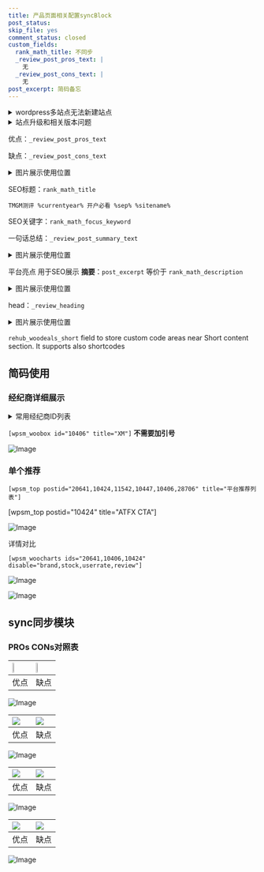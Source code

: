 ```yaml
---
title: 产品页面相关配置syncBlock
post_status: 
skip_file: yes
comment_status: closed
custom_fields:
  rank_math_title: 不同步
  _review_post_pros_text: |
    无
  _review_post_cons_text: |
    无
post_excerpt: 简码备忘
---
```

<details><summary>wordpress多站点无法新建站点</summary>

<li>和报错需要清理cookies一样的原因</li>
<li>wp-config.php里面<code>define( 'SUBDOMAIN_INSTALL', false );//子域名安装</code></li>
<li>新建子站点是用<code>define( 'SUBDOMAIN_INSTALL', true);//子域名安装</code> 完成以后，改成<code>false</code></li>
</details>

<details><summary>站点升级和相关版本问题</summary>

<p>wordpress：5.9.9
woocommerce：7.5.1
出现问题的地方：主题选项里面>><strong>Product layout >>compact style</strong></p>
<p>如何出现没有用过的字段 导致无法保存。先导出配置 然后进行修改，后面再次恢复即可。</p>
<p>出现部分字段无法显示时，需要返回默认布局后，对产品进行保存就好了。</p>
<p></p>
</details>

优点：`_review_post_pros_text`

缺点：`_review_post_cons_text`

<details><summary>图片展示使用位置</summary>

<img src="https://prod-files-secure.s3.us-west-2.amazonaws.com/39ed1227-6d7d-4570-be36-9ccd4a2c4241/f51d3d83-55d4-4bdf-9604-f37ec77ab556/Untitled.png?X-Amz-Algorithm=AWS4-HMAC-SHA256&X-Amz-Content-Sha256=UNSIGNED-PAYLOAD&X-Amz-Credential=ASIAZI2LB4663ORFYKQW%2F20250616%2Fus-west-2%2Fs3%2Faws4_request&X-Amz-Date=20250616T105521Z&X-Amz-Expires=3600&X-Amz-Security-Token=IQoJb3JpZ2luX2VjEHEaCXVzLXdlc3QtMiJHMEUCIDUcL6c1hiq%2FP7mSpcm4roED4jPBXTpWZJVY3kO43VHAAiEAioxpcaR2uIKaiy78llGqRuyFKKipHQV7SqKraqOUy4kq%2FwMIWhAAGgw2Mzc0MjMxODM4MDUiDPmEWU3uL2rge6ql3yrcA%2BXdn5nWHOm6iY1sNiMMlF%2BQtMqdP2Jf%2BKnx%2BP3KtYF00ck71FvmBmVvYUzuDOzEh0ttjE2oB%2BFDLZtTHxx18c26JafnTZ2gWgqTO3BRFD20SzpSL5%2F5bmiM7GpMn4xcnzPxnmLRo%2BItEGvih5I%2BroqymvXaeXsF%2Bu3KnzrmTjoDOUqWdoeEmHAlBqQhR7unlyiNBQgygNStoJK4F%2BioJiVBp3lQqKaHiQRM4%2FGcgJO23PIUL0f1YSIIqEMgbigO9RNIOTAWnJ%2B3%2FuXYmfxznWXGQ0dM0CrSRvEG3ujJPFFFtcXX60pPK7Ho5GxnzRzsuGavHAYV7jIkWsC%2FJQq06n5s4aI3YRcQfNLpsyThPgIHtqQlWiQd5uk%2BCkWGNpbXlv24OCkYXr5p%2Fy5pYthbT%2BUYu6N11ysiZvyjuR3sEykPX9sRRp7Ej0Zv69CS3ZVj4qKU3498kDSMuXy0zMxpaoQ4IUwuQ7pIL7x69VtolU8wtmRB2wpfi30R1cDbyOhg4hTDeKniwok3PfjYfseM4QSvK8Ne6qqeLASzAHWru%2BlfpgORYEG12Yy3n7KPAllJqEplhWC0J5g5b2gysq1HCBbTO4syLd3arH1rzbPif72XGEM19lvBsbEoTSA0MLjBv8IGOqUBfUDQsZjUJXzXNoB8oUvZ0QjDC951xLJHcD2iLXYBMMPXAhWmwEjV%2FgAK4axO9dY3QrvJla22yUFY1DoZ%2FZIsMVamUhS1EUpeyCHdpIBvMwvkj%2BKGkzAhvA%2BnrNTFWg1ykwRqSC2CEVBrw8Jp4SgXpPo0NL%2FOOLEMYkfyTPlc4yTW%2FVDeTTmmwATlH64%2B4EcjBh41wx1bVlP6SzAvbHD8LPHoFTaT&X-Amz-Signature=9c52dde6d608f71e35bc12277a325ed102d9c0b530f2690b767ec144a488770e&X-Amz-SignedHeaders=host&x-amz-checksum-mode=ENABLED&x-id=GetObject" alt="Image">
</details>

SEO标题：`rank_math_title`

`TMGM测评 %currentyear% 开户必看 %sep% %sitename%`

SEO关键字：`rank_math_focus_keyword`

一句话总结：`_review_post_summary_text`

<details><summary>图片展示使用位置</summary>

<img src="https://prod-files-secure.s3.us-west-2.amazonaws.com/39ed1227-6d7d-4570-be36-9ccd4a2c4241/4b96a922-296c-4f4e-8630-d1c870cbce01/Untitled.png?X-Amz-Algorithm=AWS4-HMAC-SHA256&X-Amz-Content-Sha256=UNSIGNED-PAYLOAD&X-Amz-Credential=ASIAZI2LB4664FTVDRDG%2F20250616%2Fus-west-2%2Fs3%2Faws4_request&X-Amz-Date=20250616T105525Z&X-Amz-Expires=3600&X-Amz-Security-Token=IQoJb3JpZ2luX2VjEHEaCXVzLXdlc3QtMiJHMEUCIHBR5TptrIXEok3ES%2B4Sm2zmY8YEVe4CsbfANUX9KtoXAiEA5qvVtDVrlA%2BYMxi2WIfbrTSAeRFOXXYdGQDA6Qil0vkq%2FwMIWhAAGgw2Mzc0MjMxODM4MDUiDBFGSL1NJH%2BdkH2c8ircAw6K1huNPJBXR7iIHmtjoDz6po%2FPBuU2gMypSoxMlxbn8EWSGfSqfVlWAdwKX4r59KXI68uHy%2FvB84H7Zm5Yvsiknw2N8lTBp%2FPRX%2BcEbEf6txTqC7xdkvjA426kdGNNSSwHeFUr7iDslo%2BrYILl5Y%2F3Gac64lJwwY2IM91KSiPpE9HEqpoMT5ZiJdDO8VMKqjZRtbgRBqv9W69PVl5cidkWy0SGYpCxs4olmpmtBAgLEozqC1lcDJB9DhJXfY2nADnJ9uI8un6h9i7YeOBJ6pp2Ef1uWlSvGFDksNYAzn9TvNmG8dvsr2rgvP%2F0m7z%2BZYVRDmmgVoSVirDCCGH9zCfqV4h8pXUYKnKBP9qSq3ExQyS1%2BWi7S8HdSKwrqv5U1Q6E41bHvjVLfC4hinAP3V7CcIZBdxjBoty1ZIMG3ZbP7ggGSfqHxvsDCEjRhy%2Fcw35rcl0BdAtWKuEEjZuj6Ivg2eeB21gRhWkHMr9RwtGaIrH0oL5nyTKTs5u2BdMcW647ui5ItTcYwKDJ39Sc8ekIQTEr40OAFA%2FbBFqrCI6yelpyJT9Dj%2BMAADDBoq6E6uHrtNHDWsP2NpHwTkhZmWip5ih1L375xZEv%2F1pIHY%2B0ZJMTvNc2MclMmDMAMMXBv8IGOqUBLUzLsbPcuVaKwnPt2mEUcHX%2B2CanzUvF%2F0AqMfggCJrkmSmyI1rd5hrVTx1%2BspcX72ss2nSnIGSv9f3SXlzF6ywGxgL3CHf1wTlOKToYGZjxu%2BZhlDqP9GCTSH04AHylatQ1Z6V83%2B9L%2F2cLktENQ2YqsDirY1RefyZUDrcuStFMIyv%2BuTcTTVJ9nM4PRebGMUjDgwGlOUScfl0wMazyT6NzTP1Q&X-Amz-Signature=9a13c083c9827f750ecf4671f5d7571efac629e846555206efcf90d2727753b4&X-Amz-SignedHeaders=host&x-amz-checksum-mode=ENABLED&x-id=GetObject" alt="Image">
</details>

平台亮点 用于SEO展示 **摘要**：`post_excerpt`  等价于 `rank_math_description`

<details><summary>图片展示使用位置</summary>

<img src="https://prod-files-secure.s3.us-west-2.amazonaws.com/39ed1227-6d7d-4570-be36-9ccd4a2c4241/1ee11f63-b60a-4dfe-a7a7-d58ff23b5d88/Untitled.png?X-Amz-Algorithm=AWS4-HMAC-SHA256&X-Amz-Content-Sha256=UNSIGNED-PAYLOAD&X-Amz-Credential=ASIAZI2LB46673VDDXGB%2F20250616%2Fus-west-2%2Fs3%2Faws4_request&X-Amz-Date=20250616T105525Z&X-Amz-Expires=3600&X-Amz-Security-Token=IQoJb3JpZ2luX2VjEHEaCXVzLXdlc3QtMiJHMEUCIQC4llSfKze7kQMhFMuZpbB78%2Bvaa6jpGhg2i%2BeZTGAz4wIgIQQLiFIoHd9wYGeZdJwFkP%2BZqt3jAk5VRzGwAYoqLPoq%2FwMIWhAAGgw2Mzc0MjMxODM4MDUiDB1W7mxA8aWeN3%2Be%2BircAwAazJVlJ8IqowKMvAxw2lvo9IisCsDVaFJPW7zO8F4MCnDAD7GJ0NygGe%2FwdVoo4n2P%2FpLrOjJY52TB7Biys5JUSxngXo1JeHOxSphMn%2FU4PTSpaqg%2BmEHT7tbdf%2BxDZzqyMkkileJSyl4a2A5TTcJuKbjGT%2B3tFBoXR2lOilOVojPz6p25FDRZyJNSCbwWSur52Gpa4wzwnK%2ByvVprCEyN0cUdeO7hashR%2FTFoPn7VOm8610BdUXjggKNBDYvV7liIXK7GQE%2B3GfT%2Fy%2FGPwnvSobnKfEzKYoDv%2BeJDuSy9BZLjihc5hIdCQaviFG6UuykzdFMnfQDGY3pUDu9fwVf4PW6A9dBLvylkLTm2Ie10YkwmkoUHUyJyyHefnQZKKP7jG1FAHL21aMyxvueHrZi3THJC%2BS1pHGdWmfXODEewkS9Mn887Dkd%2FQOVOIPg8ORuavnoTLLggVGNNB6lR1VEaXW6VGytzIgfZ1fw%2BsV7GrB9I2R2p5THW%2BpUs%2BwD9I%2F5RR%2B6JBE3A5UdJpozi8gX%2B8aaj8yT02j8820JEShiMZLpXLrs78onI5161rQn3%2FL8dj9oYfy2AMTn7acN%2FZ9OdUX8YOIGvdYK4UOj4ZmuEZSKEeEFCQRK6OIBVMIDCv8IGOqUBswBuMOlLnsIhOUXu0A6yBTh7yX5LGGn0NvfK6wiVpuhcRNJacu0zTIf5nWH5ZLyp184WuREEWf%2BgSfneGnufsWFku1rgZ7h2UlWlSQs2dlHJyAjSnrpZCNlWzfxRdufFfiBF%2BI20syNSVVb59qgJbVtR54hhi1VeE4n9136V4kl3BOj3Wmc9Z%2FvWcokyYzZTn4XQKCRRpi%2Bqgb1H4xZhLXC1n%2BV%2F&X-Amz-Signature=63979f68115a671a42df2a63da0ee546917fff02c0344f9755bca563809e9030&X-Amz-SignedHeaders=host&x-amz-checksum-mode=ENABLED&x-id=GetObject" alt="Image">
<img src="https://prod-files-secure.s3.us-west-2.amazonaws.com/39ed1227-6d7d-4570-be36-9ccd4a2c4241/ad4118b5-78d8-4fbe-801e-3b29b5d99c01/Untitled.png?X-Amz-Algorithm=AWS4-HMAC-SHA256&X-Amz-Content-Sha256=UNSIGNED-PAYLOAD&X-Amz-Credential=ASIAZI2LB46673VDDXGB%2F20250616%2Fus-west-2%2Fs3%2Faws4_request&X-Amz-Date=20250616T105525Z&X-Amz-Expires=3600&X-Amz-Security-Token=IQoJb3JpZ2luX2VjEHEaCXVzLXdlc3QtMiJHMEUCIQC4llSfKze7kQMhFMuZpbB78%2Bvaa6jpGhg2i%2BeZTGAz4wIgIQQLiFIoHd9wYGeZdJwFkP%2BZqt3jAk5VRzGwAYoqLPoq%2FwMIWhAAGgw2Mzc0MjMxODM4MDUiDB1W7mxA8aWeN3%2Be%2BircAwAazJVlJ8IqowKMvAxw2lvo9IisCsDVaFJPW7zO8F4MCnDAD7GJ0NygGe%2FwdVoo4n2P%2FpLrOjJY52TB7Biys5JUSxngXo1JeHOxSphMn%2FU4PTSpaqg%2BmEHT7tbdf%2BxDZzqyMkkileJSyl4a2A5TTcJuKbjGT%2B3tFBoXR2lOilOVojPz6p25FDRZyJNSCbwWSur52Gpa4wzwnK%2ByvVprCEyN0cUdeO7hashR%2FTFoPn7VOm8610BdUXjggKNBDYvV7liIXK7GQE%2B3GfT%2Fy%2FGPwnvSobnKfEzKYoDv%2BeJDuSy9BZLjihc5hIdCQaviFG6UuykzdFMnfQDGY3pUDu9fwVf4PW6A9dBLvylkLTm2Ie10YkwmkoUHUyJyyHefnQZKKP7jG1FAHL21aMyxvueHrZi3THJC%2BS1pHGdWmfXODEewkS9Mn887Dkd%2FQOVOIPg8ORuavnoTLLggVGNNB6lR1VEaXW6VGytzIgfZ1fw%2BsV7GrB9I2R2p5THW%2BpUs%2BwD9I%2F5RR%2B6JBE3A5UdJpozi8gX%2B8aaj8yT02j8820JEShiMZLpXLrs78onI5161rQn3%2FL8dj9oYfy2AMTn7acN%2FZ9OdUX8YOIGvdYK4UOj4ZmuEZSKEeEFCQRK6OIBVMIDCv8IGOqUBswBuMOlLnsIhOUXu0A6yBTh7yX5LGGn0NvfK6wiVpuhcRNJacu0zTIf5nWH5ZLyp184WuREEWf%2BgSfneGnufsWFku1rgZ7h2UlWlSQs2dlHJyAjSnrpZCNlWzfxRdufFfiBF%2BI20syNSVVb59qgJbVtR54hhi1VeE4n9136V4kl3BOj3Wmc9Z%2FvWcokyYzZTn4XQKCRRpi%2Bqgb1H4xZhLXC1n%2BV%2F&X-Amz-Signature=7f5fd6f4794e5c35c21a8d7969d47677f17f48bf226062a6fed565217bd28a4b&X-Amz-SignedHeaders=host&x-amz-checksum-mode=ENABLED&x-id=GetObject" alt="Image">
<img src="https://prod-files-secure.s3.us-west-2.amazonaws.com/39ed1227-6d7d-4570-be36-9ccd4a2c4241/a38cf7c9-a79c-4b64-9e94-13589fe0758b/Untitled.png?X-Amz-Algorithm=AWS4-HMAC-SHA256&X-Amz-Content-Sha256=UNSIGNED-PAYLOAD&X-Amz-Credential=ASIAZI2LB46673VDDXGB%2F20250616%2Fus-west-2%2Fs3%2Faws4_request&X-Amz-Date=20250616T105525Z&X-Amz-Expires=3600&X-Amz-Security-Token=IQoJb3JpZ2luX2VjEHEaCXVzLXdlc3QtMiJHMEUCIQC4llSfKze7kQMhFMuZpbB78%2Bvaa6jpGhg2i%2BeZTGAz4wIgIQQLiFIoHd9wYGeZdJwFkP%2BZqt3jAk5VRzGwAYoqLPoq%2FwMIWhAAGgw2Mzc0MjMxODM4MDUiDB1W7mxA8aWeN3%2Be%2BircAwAazJVlJ8IqowKMvAxw2lvo9IisCsDVaFJPW7zO8F4MCnDAD7GJ0NygGe%2FwdVoo4n2P%2FpLrOjJY52TB7Biys5JUSxngXo1JeHOxSphMn%2FU4PTSpaqg%2BmEHT7tbdf%2BxDZzqyMkkileJSyl4a2A5TTcJuKbjGT%2B3tFBoXR2lOilOVojPz6p25FDRZyJNSCbwWSur52Gpa4wzwnK%2ByvVprCEyN0cUdeO7hashR%2FTFoPn7VOm8610BdUXjggKNBDYvV7liIXK7GQE%2B3GfT%2Fy%2FGPwnvSobnKfEzKYoDv%2BeJDuSy9BZLjihc5hIdCQaviFG6UuykzdFMnfQDGY3pUDu9fwVf4PW6A9dBLvylkLTm2Ie10YkwmkoUHUyJyyHefnQZKKP7jG1FAHL21aMyxvueHrZi3THJC%2BS1pHGdWmfXODEewkS9Mn887Dkd%2FQOVOIPg8ORuavnoTLLggVGNNB6lR1VEaXW6VGytzIgfZ1fw%2BsV7GrB9I2R2p5THW%2BpUs%2BwD9I%2F5RR%2B6JBE3A5UdJpozi8gX%2B8aaj8yT02j8820JEShiMZLpXLrs78onI5161rQn3%2FL8dj9oYfy2AMTn7acN%2FZ9OdUX8YOIGvdYK4UOj4ZmuEZSKEeEFCQRK6OIBVMIDCv8IGOqUBswBuMOlLnsIhOUXu0A6yBTh7yX5LGGn0NvfK6wiVpuhcRNJacu0zTIf5nWH5ZLyp184WuREEWf%2BgSfneGnufsWFku1rgZ7h2UlWlSQs2dlHJyAjSnrpZCNlWzfxRdufFfiBF%2BI20syNSVVb59qgJbVtR54hhi1VeE4n9136V4kl3BOj3Wmc9Z%2FvWcokyYzZTn4XQKCRRpi%2Bqgb1H4xZhLXC1n%2BV%2F&X-Amz-Signature=1d73fab1909faa010a14a8fde52e043e5b6ae91f62f6adced58abc694ffdea35&X-Amz-SignedHeaders=host&x-amz-checksum-mode=ENABLED&x-id=GetObject" alt="Image">
<img src="https://prod-files-secure.s3.us-west-2.amazonaws.com/39ed1227-6d7d-4570-be36-9ccd4a2c4241/7da6fc1e-d2ac-42ae-8c75-cb5749aa18f6/Untitled.png?X-Amz-Algorithm=AWS4-HMAC-SHA256&X-Amz-Content-Sha256=UNSIGNED-PAYLOAD&X-Amz-Credential=ASIAZI2LB46673VDDXGB%2F20250616%2Fus-west-2%2Fs3%2Faws4_request&X-Amz-Date=20250616T105525Z&X-Amz-Expires=3600&X-Amz-Security-Token=IQoJb3JpZ2luX2VjEHEaCXVzLXdlc3QtMiJHMEUCIQC4llSfKze7kQMhFMuZpbB78%2Bvaa6jpGhg2i%2BeZTGAz4wIgIQQLiFIoHd9wYGeZdJwFkP%2BZqt3jAk5VRzGwAYoqLPoq%2FwMIWhAAGgw2Mzc0MjMxODM4MDUiDB1W7mxA8aWeN3%2Be%2BircAwAazJVlJ8IqowKMvAxw2lvo9IisCsDVaFJPW7zO8F4MCnDAD7GJ0NygGe%2FwdVoo4n2P%2FpLrOjJY52TB7Biys5JUSxngXo1JeHOxSphMn%2FU4PTSpaqg%2BmEHT7tbdf%2BxDZzqyMkkileJSyl4a2A5TTcJuKbjGT%2B3tFBoXR2lOilOVojPz6p25FDRZyJNSCbwWSur52Gpa4wzwnK%2ByvVprCEyN0cUdeO7hashR%2FTFoPn7VOm8610BdUXjggKNBDYvV7liIXK7GQE%2B3GfT%2Fy%2FGPwnvSobnKfEzKYoDv%2BeJDuSy9BZLjihc5hIdCQaviFG6UuykzdFMnfQDGY3pUDu9fwVf4PW6A9dBLvylkLTm2Ie10YkwmkoUHUyJyyHefnQZKKP7jG1FAHL21aMyxvueHrZi3THJC%2BS1pHGdWmfXODEewkS9Mn887Dkd%2FQOVOIPg8ORuavnoTLLggVGNNB6lR1VEaXW6VGytzIgfZ1fw%2BsV7GrB9I2R2p5THW%2BpUs%2BwD9I%2F5RR%2B6JBE3A5UdJpozi8gX%2B8aaj8yT02j8820JEShiMZLpXLrs78onI5161rQn3%2FL8dj9oYfy2AMTn7acN%2FZ9OdUX8YOIGvdYK4UOj4ZmuEZSKEeEFCQRK6OIBVMIDCv8IGOqUBswBuMOlLnsIhOUXu0A6yBTh7yX5LGGn0NvfK6wiVpuhcRNJacu0zTIf5nWH5ZLyp184WuREEWf%2BgSfneGnufsWFku1rgZ7h2UlWlSQs2dlHJyAjSnrpZCNlWzfxRdufFfiBF%2BI20syNSVVb59qgJbVtR54hhi1VeE4n9136V4kl3BOj3Wmc9Z%2FvWcokyYzZTn4XQKCRRpi%2Bqgb1H4xZhLXC1n%2BV%2F&X-Amz-Signature=119aa29e5af0a8ef40ec9a0f0c75143164ee1bad77f3496896dfdde50054baec&X-Amz-SignedHeaders=host&x-amz-checksum-mode=ENABLED&x-id=GetObject" alt="Image">
<img src="https://prod-files-secure.s3.us-west-2.amazonaws.com/39ed1227-6d7d-4570-be36-9ccd4a2c4241/7e97f40a-eaee-47f5-b2f9-475f96808fa7/Untitled.png?X-Amz-Algorithm=AWS4-HMAC-SHA256&X-Amz-Content-Sha256=UNSIGNED-PAYLOAD&X-Amz-Credential=ASIAZI2LB46673VDDXGB%2F20250616%2Fus-west-2%2Fs3%2Faws4_request&X-Amz-Date=20250616T105525Z&X-Amz-Expires=3600&X-Amz-Security-Token=IQoJb3JpZ2luX2VjEHEaCXVzLXdlc3QtMiJHMEUCIQC4llSfKze7kQMhFMuZpbB78%2Bvaa6jpGhg2i%2BeZTGAz4wIgIQQLiFIoHd9wYGeZdJwFkP%2BZqt3jAk5VRzGwAYoqLPoq%2FwMIWhAAGgw2Mzc0MjMxODM4MDUiDB1W7mxA8aWeN3%2Be%2BircAwAazJVlJ8IqowKMvAxw2lvo9IisCsDVaFJPW7zO8F4MCnDAD7GJ0NygGe%2FwdVoo4n2P%2FpLrOjJY52TB7Biys5JUSxngXo1JeHOxSphMn%2FU4PTSpaqg%2BmEHT7tbdf%2BxDZzqyMkkileJSyl4a2A5TTcJuKbjGT%2B3tFBoXR2lOilOVojPz6p25FDRZyJNSCbwWSur52Gpa4wzwnK%2ByvVprCEyN0cUdeO7hashR%2FTFoPn7VOm8610BdUXjggKNBDYvV7liIXK7GQE%2B3GfT%2Fy%2FGPwnvSobnKfEzKYoDv%2BeJDuSy9BZLjihc5hIdCQaviFG6UuykzdFMnfQDGY3pUDu9fwVf4PW6A9dBLvylkLTm2Ie10YkwmkoUHUyJyyHefnQZKKP7jG1FAHL21aMyxvueHrZi3THJC%2BS1pHGdWmfXODEewkS9Mn887Dkd%2FQOVOIPg8ORuavnoTLLggVGNNB6lR1VEaXW6VGytzIgfZ1fw%2BsV7GrB9I2R2p5THW%2BpUs%2BwD9I%2F5RR%2B6JBE3A5UdJpozi8gX%2B8aaj8yT02j8820JEShiMZLpXLrs78onI5161rQn3%2FL8dj9oYfy2AMTn7acN%2FZ9OdUX8YOIGvdYK4UOj4ZmuEZSKEeEFCQRK6OIBVMIDCv8IGOqUBswBuMOlLnsIhOUXu0A6yBTh7yX5LGGn0NvfK6wiVpuhcRNJacu0zTIf5nWH5ZLyp184WuREEWf%2BgSfneGnufsWFku1rgZ7h2UlWlSQs2dlHJyAjSnrpZCNlWzfxRdufFfiBF%2BI20syNSVVb59qgJbVtR54hhi1VeE4n9136V4kl3BOj3Wmc9Z%2FvWcokyYzZTn4XQKCRRpi%2Bqgb1H4xZhLXC1n%2BV%2F&X-Amz-Signature=96b4c9584574f83199a1d9c4c4abb17d169896e458351c27bb3714283396374d&X-Amz-SignedHeaders=host&x-amz-checksum-mode=ENABLED&x-id=GetObject" alt="Image">
</details>

head：`_review_heading`

<details><summary>图片展示使用位置</summary>

<img src="https://prod-files-secure.s3.us-west-2.amazonaws.com/39ed1227-6d7d-4570-be36-9ccd4a2c4241/3a4650ad-9887-415c-889a-edd51fa54f27/Untitled.png?X-Amz-Algorithm=AWS4-HMAC-SHA256&X-Amz-Content-Sha256=UNSIGNED-PAYLOAD&X-Amz-Credential=ASIAZI2LB466RDCEDJ2O%2F20250616%2Fus-west-2%2Fs3%2Faws4_request&X-Amz-Date=20250616T105526Z&X-Amz-Expires=3600&X-Amz-Security-Token=IQoJb3JpZ2luX2VjEHEaCXVzLXdlc3QtMiJGMEQCIGcWo6AKkMbvfpvAkA%2BkmukwW4g%2BiCwCRor4cangZLQBAiAH1z38ClCRurUseuOrANSoI13%2BXyv2IQJ5mdzMNW3rmir%2FAwhaEAAaDDYzNzQyMzE4MzgwNSIMwUX1e3oEznVx88FfKtwDJv7adhWSxdwNDf3G0mMEdOOzLUJ0cTjqC%2FF%2FPWOiz6WsKmEDSy5n3osbz9DLFtdK2wLd006H%2FjwKGXm0ApPIXRdceTVsrBbbea3a47ioETbaSOM9WVhqfxAjZcWU2C%2BhjBIV33Qvb3ECJGa3I5gSW%2BUn27rho2K84IgsYA8C%2BTY5%2F5xl2qvi6ovH%2FFYuUnh8eIGu6Nqa2d7VY6iRMHZlqbXmBLPK4OMt5SonrBcoG9JYCEqTb2FbpaOwQFNR8I9GJdqhRYFNLHFJWMrxmLluz32pRLX9eytifAPy5KuDf0Qe7g3yfIssbiKETP2CHRsZieYeXet5Aw2K%2B24hETLwaCYnq0TqDwGCd272zkxXfV3qSYTQTkNlrfvm14st4qqu91Y%2Fw1dx5JhMS8KXiwV%2BFjOUvTtF0mu0LkF80Y%2BLdWa0DpXWDeANkkJg3ibttnHNC35Q3%2BcZ6NHYOEDlQVm2BVJhKTopIwqfbBqVX6mLIdMwD1ATDp%2FzhBYjsznVfTud%2FyMcdzE8s8YS08uCu%2FUZM%2BEI1BU62swUrJ%2F%2FsGIyd%2FfcMJ%2FIFJO%2BwohnuZmIFaFbtpx775YkiujwXCfAG2dpPD2FDx30T8slmfN6mpC7bV2zvSZrt%2F5arHXY%2FL0wq8K%2FwgY6pgFGu3JIBsrivz08fPIS%2BoyGMWQ0QCc6uumXcmqbh20vNnt9D9jhtGOfgLjlAul4cmZ5kg9%2FO5tYZpaqXOQsx2CZi2ZQiEa6O%2BVrLEM6N%2BLJ10kI0WxePMn2GttexY6eBmE1oxAH%2BTuR%2Fnxe9oPPxtt%2FwVgiyjywHJ5CSIF2e%2BM3S7p7BVqdLUQTXx%2FevMXQzAD6aMdMsjyZrFPZEFHuZzIUpmf%2BzXDz&X-Amz-Signature=66a5a89670b155eb52dcd6d3fd2afd1db116851e03102b2bddb121f757447f4b&X-Amz-SignedHeaders=host&x-amz-checksum-mode=ENABLED&x-id=GetObject" alt="Image">
</details>

`rehub_woodeals_short`	field to store custom code areas near Short content section. It supports also shortcodes



## 简码使用

### 经纪商详细展示

<details><summary>常用经纪商ID列表</summary>

<pre><code class="php">嘉盛 ===> 20641  [wpsm_woobox id="20641" title="嘉盛"]
易信easymarkets ===> 11542  [wpsm_woobox id="11542" title="易信easymarkets"]
ATFX外汇 ===> 10424  [wpsm_woobox id="10424" title="ATFX"]
XM ===> 10406  [wpsm_woobox id="10406" title="XM"]
TMGM ===> 29622  [wpsm_woobox id="29622" title="TMGM"]
HYCM ===> 10447  [wpsm_woobox id="10447" title="HYCM"]
fpmarkets澳福外汇 ===> 20639  [wpsm_woobox id="20639" title="fpmarkets澳福外汇"]</code></pre>
</details>

`[wpsm_woobox id="10406" title="XM"]` **不需要加引号**

![Image](https://prod-files-secure.s3.us-west-2.amazonaws.com/39ed1227-6d7d-4570-be36-9ccd4a2c4241/4f898f9d-0fa7-4e43-acd3-ac6bc7be575a/Untitled.png?X-Amz-Algorithm=AWS4-HMAC-SHA256&X-Amz-Content-Sha256=UNSIGNED-PAYLOAD&X-Amz-Credential=ASIAZI2LB4667VSLM2OP%2F20250616%2Fus-west-2%2Fs3%2Faws4_request&X-Amz-Date=20250616T105519Z&X-Amz-Expires=3600&X-Amz-Security-Token=IQoJb3JpZ2luX2VjEHEaCXVzLXdlc3QtMiJHMEUCICEs64A3CswAu7EigZwBTTuBN66EbPlf2fyZHaOzgXkkAiEA96I8kJVqJajgzCz2m1vau3GoKpDwJ3IeIDLYcuihn2sq%2FwMIWhAAGgw2Mzc0MjMxODM4MDUiDLWCmetpiDv33E%2BUYSrcA50Vt3CcKmt2OAue12l%2FDZO%2F99blDXyT3P6MYtKOdmo%2F%2Fzxhxu9O%2BmgITLWk2IjbxsxPfB5%2F%2FVdfREQO9st%2FX4DIz6lmaW0%2FUw%2BO26g5zgXM4McIkc8HR%2BweoIPkM5pDFKjiKGiXHq0THiOEFhijon9l9LbTToX0YNZcepo7KNzJ09vhjV2P51loPluFEdlggC%2FmLjtUnRwzn%2BsJIvufT5Ypmk9b2uFTOYZzWBENIATBLerGrIMHwFvGVW4ayi2B3BuE4vKUeS2To3cwELQ8c5oXZhghBHDje88TB8RErd2gcX40cGAt3Nh3Vm4vNIlmPI2Tl6DBhdL3BDaXEcrIVh09LMrZkEquRT4rZ5PoqbtI%2FXcpZIBnYdyEC9aLRAuKrPnOoToZe0%2F5TFgcvnNqNNXM1313fpS4I5zs7KO8apln%2BhovqpCPUVSAJIF9IVdCmeoS7ZlvL5bB8I%2FkdG%2F%2Fhd%2BvtqpU3kWlx2nvZgrSUewSfXGwZHFZ%2FO03jabYDYequ8JdFMOahra3Ua0MKskUsfd%2Fuf3sEUeIQqTyknP88WQGN78vZdi9sgeP8cvnoHDcsMZfSKEwdQ3J7IogPI9%2BhE5f44CM2gKD3NRmoODRmSJiHMu%2FGxl4DmqEd7jIMKvCv8IGOqUB%2BLYq7ZAql3wCteN5PZ%2FUy3iT%2F%2FQnfsPrJqoPfwkE1YQjmymr8XdhcfKYndGey2%2Fmf3CBXJfwkXsiYsHyBKlpJefU9g9E1X5B2sSdW3mD25bORHExr7z%2F5PWyC9M%2BXNc8wahIZjWC%2FD7kwWsNR4YFVWgdrAWYt%2FfDcSklaxv1%2FpBxG%2F7qkcCty9XNmb0R21FSHN2JhmLLQ50NQkGcZUIpNcu7Hvo6&X-Amz-Signature=8fa545424475e0b1acbc34664cba623d8294317b081cbdc075362930ec3f144c&X-Amz-SignedHeaders=host&x-amz-checksum-mode=ENABLED&x-id=GetObject)

### 单个推荐
`[wpsm_top postid="20641,10424,11542,10447,10406,28706" title="平台推荐列表"]`

[wpsm_top postid="10424" title="ATFX CTA"]

![Image](https://prod-files-secure.s3.us-west-2.amazonaws.com/39ed1227-6d7d-4570-be36-9ccd4a2c4241/5ac620dc-51a8-48b6-b55d-91f47299193c/Untitled.png?X-Amz-Algorithm=AWS4-HMAC-SHA256&X-Amz-Content-Sha256=UNSIGNED-PAYLOAD&X-Amz-Credential=ASIAZI2LB4667VSLM2OP%2F20250616%2Fus-west-2%2Fs3%2Faws4_request&X-Amz-Date=20250616T105519Z&X-Amz-Expires=3600&X-Amz-Security-Token=IQoJb3JpZ2luX2VjEHEaCXVzLXdlc3QtMiJHMEUCICEs64A3CswAu7EigZwBTTuBN66EbPlf2fyZHaOzgXkkAiEA96I8kJVqJajgzCz2m1vau3GoKpDwJ3IeIDLYcuihn2sq%2FwMIWhAAGgw2Mzc0MjMxODM4MDUiDLWCmetpiDv33E%2BUYSrcA50Vt3CcKmt2OAue12l%2FDZO%2F99blDXyT3P6MYtKOdmo%2F%2Fzxhxu9O%2BmgITLWk2IjbxsxPfB5%2F%2FVdfREQO9st%2FX4DIz6lmaW0%2FUw%2BO26g5zgXM4McIkc8HR%2BweoIPkM5pDFKjiKGiXHq0THiOEFhijon9l9LbTToX0YNZcepo7KNzJ09vhjV2P51loPluFEdlggC%2FmLjtUnRwzn%2BsJIvufT5Ypmk9b2uFTOYZzWBENIATBLerGrIMHwFvGVW4ayi2B3BuE4vKUeS2To3cwELQ8c5oXZhghBHDje88TB8RErd2gcX40cGAt3Nh3Vm4vNIlmPI2Tl6DBhdL3BDaXEcrIVh09LMrZkEquRT4rZ5PoqbtI%2FXcpZIBnYdyEC9aLRAuKrPnOoToZe0%2F5TFgcvnNqNNXM1313fpS4I5zs7KO8apln%2BhovqpCPUVSAJIF9IVdCmeoS7ZlvL5bB8I%2FkdG%2F%2Fhd%2BvtqpU3kWlx2nvZgrSUewSfXGwZHFZ%2FO03jabYDYequ8JdFMOahra3Ua0MKskUsfd%2Fuf3sEUeIQqTyknP88WQGN78vZdi9sgeP8cvnoHDcsMZfSKEwdQ3J7IogPI9%2BhE5f44CM2gKD3NRmoODRmSJiHMu%2FGxl4DmqEd7jIMKvCv8IGOqUB%2BLYq7ZAql3wCteN5PZ%2FUy3iT%2F%2FQnfsPrJqoPfwkE1YQjmymr8XdhcfKYndGey2%2Fmf3CBXJfwkXsiYsHyBKlpJefU9g9E1X5B2sSdW3mD25bORHExr7z%2F5PWyC9M%2BXNc8wahIZjWC%2FD7kwWsNR4YFVWgdrAWYt%2FfDcSklaxv1%2FpBxG%2F7qkcCty9XNmb0R21FSHN2JhmLLQ50NQkGcZUIpNcu7Hvo6&X-Amz-Signature=0ae93568c27b1795dde6d6d89ace7b96d5d2a284f75d6c91a1c33be25ee63a40&X-Amz-SignedHeaders=host&x-amz-checksum-mode=ENABLED&x-id=GetObject)

详情对比

`[wpsm_woocharts ids="20641,10406,10424" disable="brand,stock,userrate,review"]`

![Image](https://prod-files-secure.s3.us-west-2.amazonaws.com/39ed1227-6d7d-4570-be36-9ccd4a2c4241/bf3ba45f-b9f3-4295-8aef-b4a495fd25f4/Untitled.png?X-Amz-Algorithm=AWS4-HMAC-SHA256&X-Amz-Content-Sha256=UNSIGNED-PAYLOAD&X-Amz-Credential=ASIAZI2LB4667VSLM2OP%2F20250616%2Fus-west-2%2Fs3%2Faws4_request&X-Amz-Date=20250616T105519Z&X-Amz-Expires=3600&X-Amz-Security-Token=IQoJb3JpZ2luX2VjEHEaCXVzLXdlc3QtMiJHMEUCICEs64A3CswAu7EigZwBTTuBN66EbPlf2fyZHaOzgXkkAiEA96I8kJVqJajgzCz2m1vau3GoKpDwJ3IeIDLYcuihn2sq%2FwMIWhAAGgw2Mzc0MjMxODM4MDUiDLWCmetpiDv33E%2BUYSrcA50Vt3CcKmt2OAue12l%2FDZO%2F99blDXyT3P6MYtKOdmo%2F%2Fzxhxu9O%2BmgITLWk2IjbxsxPfB5%2F%2FVdfREQO9st%2FX4DIz6lmaW0%2FUw%2BO26g5zgXM4McIkc8HR%2BweoIPkM5pDFKjiKGiXHq0THiOEFhijon9l9LbTToX0YNZcepo7KNzJ09vhjV2P51loPluFEdlggC%2FmLjtUnRwzn%2BsJIvufT5Ypmk9b2uFTOYZzWBENIATBLerGrIMHwFvGVW4ayi2B3BuE4vKUeS2To3cwELQ8c5oXZhghBHDje88TB8RErd2gcX40cGAt3Nh3Vm4vNIlmPI2Tl6DBhdL3BDaXEcrIVh09LMrZkEquRT4rZ5PoqbtI%2FXcpZIBnYdyEC9aLRAuKrPnOoToZe0%2F5TFgcvnNqNNXM1313fpS4I5zs7KO8apln%2BhovqpCPUVSAJIF9IVdCmeoS7ZlvL5bB8I%2FkdG%2F%2Fhd%2BvtqpU3kWlx2nvZgrSUewSfXGwZHFZ%2FO03jabYDYequ8JdFMOahra3Ua0MKskUsfd%2Fuf3sEUeIQqTyknP88WQGN78vZdi9sgeP8cvnoHDcsMZfSKEwdQ3J7IogPI9%2BhE5f44CM2gKD3NRmoODRmSJiHMu%2FGxl4DmqEd7jIMKvCv8IGOqUB%2BLYq7ZAql3wCteN5PZ%2FUy3iT%2F%2FQnfsPrJqoPfwkE1YQjmymr8XdhcfKYndGey2%2Fmf3CBXJfwkXsiYsHyBKlpJefU9g9E1X5B2sSdW3mD25bORHExr7z%2F5PWyC9M%2BXNc8wahIZjWC%2FD7kwWsNR4YFVWgdrAWYt%2FfDcSklaxv1%2FpBxG%2F7qkcCty9XNmb0R21FSHN2JhmLLQ50NQkGcZUIpNcu7Hvo6&X-Amz-Signature=b524ccbecb33ef91741a506d62aa522618b224d23eac69133c8b5ceb8883bbcf&X-Amz-SignedHeaders=host&x-amz-checksum-mode=ENABLED&x-id=GetObject)

![Image](https://prod-files-secure.s3.us-west-2.amazonaws.com/39ed1227-6d7d-4570-be36-9ccd4a2c4241/30bc56ef-f383-4b48-9768-2ebc9e436ec0/Untitled.png?X-Amz-Algorithm=AWS4-HMAC-SHA256&X-Amz-Content-Sha256=UNSIGNED-PAYLOAD&X-Amz-Credential=ASIAZI2LB4667VSLM2OP%2F20250616%2Fus-west-2%2Fs3%2Faws4_request&X-Amz-Date=20250616T105519Z&X-Amz-Expires=3600&X-Amz-Security-Token=IQoJb3JpZ2luX2VjEHEaCXVzLXdlc3QtMiJHMEUCICEs64A3CswAu7EigZwBTTuBN66EbPlf2fyZHaOzgXkkAiEA96I8kJVqJajgzCz2m1vau3GoKpDwJ3IeIDLYcuihn2sq%2FwMIWhAAGgw2Mzc0MjMxODM4MDUiDLWCmetpiDv33E%2BUYSrcA50Vt3CcKmt2OAue12l%2FDZO%2F99blDXyT3P6MYtKOdmo%2F%2Fzxhxu9O%2BmgITLWk2IjbxsxPfB5%2F%2FVdfREQO9st%2FX4DIz6lmaW0%2FUw%2BO26g5zgXM4McIkc8HR%2BweoIPkM5pDFKjiKGiXHq0THiOEFhijon9l9LbTToX0YNZcepo7KNzJ09vhjV2P51loPluFEdlggC%2FmLjtUnRwzn%2BsJIvufT5Ypmk9b2uFTOYZzWBENIATBLerGrIMHwFvGVW4ayi2B3BuE4vKUeS2To3cwELQ8c5oXZhghBHDje88TB8RErd2gcX40cGAt3Nh3Vm4vNIlmPI2Tl6DBhdL3BDaXEcrIVh09LMrZkEquRT4rZ5PoqbtI%2FXcpZIBnYdyEC9aLRAuKrPnOoToZe0%2F5TFgcvnNqNNXM1313fpS4I5zs7KO8apln%2BhovqpCPUVSAJIF9IVdCmeoS7ZlvL5bB8I%2FkdG%2F%2Fhd%2BvtqpU3kWlx2nvZgrSUewSfXGwZHFZ%2FO03jabYDYequ8JdFMOahra3Ua0MKskUsfd%2Fuf3sEUeIQqTyknP88WQGN78vZdi9sgeP8cvnoHDcsMZfSKEwdQ3J7IogPI9%2BhE5f44CM2gKD3NRmoODRmSJiHMu%2FGxl4DmqEd7jIMKvCv8IGOqUB%2BLYq7ZAql3wCteN5PZ%2FUy3iT%2F%2FQnfsPrJqoPfwkE1YQjmymr8XdhcfKYndGey2%2Fmf3CBXJfwkXsiYsHyBKlpJefU9g9E1X5B2sSdW3mD25bORHExr7z%2F5PWyC9M%2BXNc8wahIZjWC%2FD7kwWsNR4YFVWgdrAWYt%2FfDcSklaxv1%2FpBxG%2F7qkcCty9XNmb0R21FSHN2JhmLLQ50NQkGcZUIpNcu7Hvo6&X-Amz-Signature=6cb198434be2695bf95464981477b568760d0534dd9f1d4119efc75d72589f77&X-Amz-SignedHeaders=host&x-amz-checksum-mode=ENABLED&x-id=GetObject)

## sync同步模块

### PROs CONs对照表

| <img src="https://cdn.ifttt.fun/gh/jarlin8/OSS@main/icons/customize/pros.svg" height="auto" width="37.3%"> | <img src="https://cdn.ifttt.fun/gh/jarlin8/OSS@main/icons/customize/cons.svg" height="auto" width="28.8%"> |
| :--- | :--- |
| 优点 | 缺点 |

![Image](https://prod-files-secure.s3.us-west-2.amazonaws.com/39ed1227-6d7d-4570-be36-9ccd4a2c4241/8742b755-dfb5-4004-9a5f-d6e561664bd8/Untitled.png?X-Amz-Algorithm=AWS4-HMAC-SHA256&X-Amz-Content-Sha256=UNSIGNED-PAYLOAD&X-Amz-Credential=ASIAZI2LB4667VSLM2OP%2F20250616%2Fus-west-2%2Fs3%2Faws4_request&X-Amz-Date=20250616T105519Z&X-Amz-Expires=3600&X-Amz-Security-Token=IQoJb3JpZ2luX2VjEHEaCXVzLXdlc3QtMiJHMEUCICEs64A3CswAu7EigZwBTTuBN66EbPlf2fyZHaOzgXkkAiEA96I8kJVqJajgzCz2m1vau3GoKpDwJ3IeIDLYcuihn2sq%2FwMIWhAAGgw2Mzc0MjMxODM4MDUiDLWCmetpiDv33E%2BUYSrcA50Vt3CcKmt2OAue12l%2FDZO%2F99blDXyT3P6MYtKOdmo%2F%2Fzxhxu9O%2BmgITLWk2IjbxsxPfB5%2F%2FVdfREQO9st%2FX4DIz6lmaW0%2FUw%2BO26g5zgXM4McIkc8HR%2BweoIPkM5pDFKjiKGiXHq0THiOEFhijon9l9LbTToX0YNZcepo7KNzJ09vhjV2P51loPluFEdlggC%2FmLjtUnRwzn%2BsJIvufT5Ypmk9b2uFTOYZzWBENIATBLerGrIMHwFvGVW4ayi2B3BuE4vKUeS2To3cwELQ8c5oXZhghBHDje88TB8RErd2gcX40cGAt3Nh3Vm4vNIlmPI2Tl6DBhdL3BDaXEcrIVh09LMrZkEquRT4rZ5PoqbtI%2FXcpZIBnYdyEC9aLRAuKrPnOoToZe0%2F5TFgcvnNqNNXM1313fpS4I5zs7KO8apln%2BhovqpCPUVSAJIF9IVdCmeoS7ZlvL5bB8I%2FkdG%2F%2Fhd%2BvtqpU3kWlx2nvZgrSUewSfXGwZHFZ%2FO03jabYDYequ8JdFMOahra3Ua0MKskUsfd%2Fuf3sEUeIQqTyknP88WQGN78vZdi9sgeP8cvnoHDcsMZfSKEwdQ3J7IogPI9%2BhE5f44CM2gKD3NRmoODRmSJiHMu%2FGxl4DmqEd7jIMKvCv8IGOqUB%2BLYq7ZAql3wCteN5PZ%2FUy3iT%2F%2FQnfsPrJqoPfwkE1YQjmymr8XdhcfKYndGey2%2Fmf3CBXJfwkXsiYsHyBKlpJefU9g9E1X5B2sSdW3mD25bORHExr7z%2F5PWyC9M%2BXNc8wahIZjWC%2FD7kwWsNR4YFVWgdrAWYt%2FfDcSklaxv1%2FpBxG%2F7qkcCty9XNmb0R21FSHN2JhmLLQ50NQkGcZUIpNcu7Hvo6&X-Amz-Signature=873abb76c734a9a088b5a6de89bfdcba5247a3fa096af07d1b097c8654a67f2c&X-Amz-SignedHeaders=host&x-amz-checksum-mode=ENABLED&x-id=GetObject)

| <img src="https://cdn.ifttt.fun/gh/jarlin8/OSS@main/icons/customize/pros1.svg" height="auto"> | <img src="https://cdn.ifttt.fun/gh/jarlin8/OSS@main/icons/customize/cons1.svg" height="auto"> |
| :--- | :--- |
| 优点 | 缺点 |

![Image](https://prod-files-secure.s3.us-west-2.amazonaws.com/39ed1227-6d7d-4570-be36-9ccd4a2c4241/806358f8-c9c4-4e17-bb35-c6c76a5397a5/Untitled.png?X-Amz-Algorithm=AWS4-HMAC-SHA256&X-Amz-Content-Sha256=UNSIGNED-PAYLOAD&X-Amz-Credential=ASIAZI2LB4667VSLM2OP%2F20250616%2Fus-west-2%2Fs3%2Faws4_request&X-Amz-Date=20250616T105519Z&X-Amz-Expires=3600&X-Amz-Security-Token=IQoJb3JpZ2luX2VjEHEaCXVzLXdlc3QtMiJHMEUCICEs64A3CswAu7EigZwBTTuBN66EbPlf2fyZHaOzgXkkAiEA96I8kJVqJajgzCz2m1vau3GoKpDwJ3IeIDLYcuihn2sq%2FwMIWhAAGgw2Mzc0MjMxODM4MDUiDLWCmetpiDv33E%2BUYSrcA50Vt3CcKmt2OAue12l%2FDZO%2F99blDXyT3P6MYtKOdmo%2F%2Fzxhxu9O%2BmgITLWk2IjbxsxPfB5%2F%2FVdfREQO9st%2FX4DIz6lmaW0%2FUw%2BO26g5zgXM4McIkc8HR%2BweoIPkM5pDFKjiKGiXHq0THiOEFhijon9l9LbTToX0YNZcepo7KNzJ09vhjV2P51loPluFEdlggC%2FmLjtUnRwzn%2BsJIvufT5Ypmk9b2uFTOYZzWBENIATBLerGrIMHwFvGVW4ayi2B3BuE4vKUeS2To3cwELQ8c5oXZhghBHDje88TB8RErd2gcX40cGAt3Nh3Vm4vNIlmPI2Tl6DBhdL3BDaXEcrIVh09LMrZkEquRT4rZ5PoqbtI%2FXcpZIBnYdyEC9aLRAuKrPnOoToZe0%2F5TFgcvnNqNNXM1313fpS4I5zs7KO8apln%2BhovqpCPUVSAJIF9IVdCmeoS7ZlvL5bB8I%2FkdG%2F%2Fhd%2BvtqpU3kWlx2nvZgrSUewSfXGwZHFZ%2FO03jabYDYequ8JdFMOahra3Ua0MKskUsfd%2Fuf3sEUeIQqTyknP88WQGN78vZdi9sgeP8cvnoHDcsMZfSKEwdQ3J7IogPI9%2BhE5f44CM2gKD3NRmoODRmSJiHMu%2FGxl4DmqEd7jIMKvCv8IGOqUB%2BLYq7ZAql3wCteN5PZ%2FUy3iT%2F%2FQnfsPrJqoPfwkE1YQjmymr8XdhcfKYndGey2%2Fmf3CBXJfwkXsiYsHyBKlpJefU9g9E1X5B2sSdW3mD25bORHExr7z%2F5PWyC9M%2BXNc8wahIZjWC%2FD7kwWsNR4YFVWgdrAWYt%2FfDcSklaxv1%2FpBxG%2F7qkcCty9XNmb0R21FSHN2JhmLLQ50NQkGcZUIpNcu7Hvo6&X-Amz-Signature=04f70ff821ddcf6f0ec284905901b5248f94ac36144ab9733ec57cf2fcf7c3e2&X-Amz-SignedHeaders=host&x-amz-checksum-mode=ENABLED&x-id=GetObject)

| <img src="https://cdn.ifttt.fun/gh/jarlin8/OSS@main/icons/customize/pros2.svg" height="auto"> | <img src="https://cdn.ifttt.fun/gh/jarlin8/OSS@main/icons/customize/cons2.svg" height="auto"> |
| :--- | :--- |
| 优点 | 缺点 |

![Image](https://prod-files-secure.s3.us-west-2.amazonaws.com/39ed1227-6d7d-4570-be36-9ccd4a2c4241/a9245ec9-70dd-4005-b534-0d54315fc5f3/Untitled.png?X-Amz-Algorithm=AWS4-HMAC-SHA256&X-Amz-Content-Sha256=UNSIGNED-PAYLOAD&X-Amz-Credential=ASIAZI2LB4667VSLM2OP%2F20250616%2Fus-west-2%2Fs3%2Faws4_request&X-Amz-Date=20250616T105519Z&X-Amz-Expires=3600&X-Amz-Security-Token=IQoJb3JpZ2luX2VjEHEaCXVzLXdlc3QtMiJHMEUCICEs64A3CswAu7EigZwBTTuBN66EbPlf2fyZHaOzgXkkAiEA96I8kJVqJajgzCz2m1vau3GoKpDwJ3IeIDLYcuihn2sq%2FwMIWhAAGgw2Mzc0MjMxODM4MDUiDLWCmetpiDv33E%2BUYSrcA50Vt3CcKmt2OAue12l%2FDZO%2F99blDXyT3P6MYtKOdmo%2F%2Fzxhxu9O%2BmgITLWk2IjbxsxPfB5%2F%2FVdfREQO9st%2FX4DIz6lmaW0%2FUw%2BO26g5zgXM4McIkc8HR%2BweoIPkM5pDFKjiKGiXHq0THiOEFhijon9l9LbTToX0YNZcepo7KNzJ09vhjV2P51loPluFEdlggC%2FmLjtUnRwzn%2BsJIvufT5Ypmk9b2uFTOYZzWBENIATBLerGrIMHwFvGVW4ayi2B3BuE4vKUeS2To3cwELQ8c5oXZhghBHDje88TB8RErd2gcX40cGAt3Nh3Vm4vNIlmPI2Tl6DBhdL3BDaXEcrIVh09LMrZkEquRT4rZ5PoqbtI%2FXcpZIBnYdyEC9aLRAuKrPnOoToZe0%2F5TFgcvnNqNNXM1313fpS4I5zs7KO8apln%2BhovqpCPUVSAJIF9IVdCmeoS7ZlvL5bB8I%2FkdG%2F%2Fhd%2BvtqpU3kWlx2nvZgrSUewSfXGwZHFZ%2FO03jabYDYequ8JdFMOahra3Ua0MKskUsfd%2Fuf3sEUeIQqTyknP88WQGN78vZdi9sgeP8cvnoHDcsMZfSKEwdQ3J7IogPI9%2BhE5f44CM2gKD3NRmoODRmSJiHMu%2FGxl4DmqEd7jIMKvCv8IGOqUB%2BLYq7ZAql3wCteN5PZ%2FUy3iT%2F%2FQnfsPrJqoPfwkE1YQjmymr8XdhcfKYndGey2%2Fmf3CBXJfwkXsiYsHyBKlpJefU9g9E1X5B2sSdW3mD25bORHExr7z%2F5PWyC9M%2BXNc8wahIZjWC%2FD7kwWsNR4YFVWgdrAWYt%2FfDcSklaxv1%2FpBxG%2F7qkcCty9XNmb0R21FSHN2JhmLLQ50NQkGcZUIpNcu7Hvo6&X-Amz-Signature=add6231e51df879a0afb7ded646aa955504b14fc5c9f24a945ca85a33d693eb4&X-Amz-SignedHeaders=host&x-amz-checksum-mode=ENABLED&x-id=GetObject)

| <img src="https://cdn.ifttt.fun/gh/jarlin8/OSS@main/icons/customize/pros3.svg" height="auto"> | <img src="https://cdn.ifttt.fun/gh/jarlin8/OSS@main/icons/customize/cons3.svg" height="auto"> |
| :--- | :--- |
| 优点 | 缺点 |

![Image](https://prod-files-secure.s3.us-west-2.amazonaws.com/39ed1227-6d7d-4570-be36-9ccd4a2c4241/e1e580a2-2e5c-4780-9ff4-19c318fc2284/Untitled.png?X-Amz-Algorithm=AWS4-HMAC-SHA256&X-Amz-Content-Sha256=UNSIGNED-PAYLOAD&X-Amz-Credential=ASIAZI2LB4667VSLM2OP%2F20250616%2Fus-west-2%2Fs3%2Faws4_request&X-Amz-Date=20250616T105519Z&X-Amz-Expires=3600&X-Amz-Security-Token=IQoJb3JpZ2luX2VjEHEaCXVzLXdlc3QtMiJHMEUCICEs64A3CswAu7EigZwBTTuBN66EbPlf2fyZHaOzgXkkAiEA96I8kJVqJajgzCz2m1vau3GoKpDwJ3IeIDLYcuihn2sq%2FwMIWhAAGgw2Mzc0MjMxODM4MDUiDLWCmetpiDv33E%2BUYSrcA50Vt3CcKmt2OAue12l%2FDZO%2F99blDXyT3P6MYtKOdmo%2F%2Fzxhxu9O%2BmgITLWk2IjbxsxPfB5%2F%2FVdfREQO9st%2FX4DIz6lmaW0%2FUw%2BO26g5zgXM4McIkc8HR%2BweoIPkM5pDFKjiKGiXHq0THiOEFhijon9l9LbTToX0YNZcepo7KNzJ09vhjV2P51loPluFEdlggC%2FmLjtUnRwzn%2BsJIvufT5Ypmk9b2uFTOYZzWBENIATBLerGrIMHwFvGVW4ayi2B3BuE4vKUeS2To3cwELQ8c5oXZhghBHDje88TB8RErd2gcX40cGAt3Nh3Vm4vNIlmPI2Tl6DBhdL3BDaXEcrIVh09LMrZkEquRT4rZ5PoqbtI%2FXcpZIBnYdyEC9aLRAuKrPnOoToZe0%2F5TFgcvnNqNNXM1313fpS4I5zs7KO8apln%2BhovqpCPUVSAJIF9IVdCmeoS7ZlvL5bB8I%2FkdG%2F%2Fhd%2BvtqpU3kWlx2nvZgrSUewSfXGwZHFZ%2FO03jabYDYequ8JdFMOahra3Ua0MKskUsfd%2Fuf3sEUeIQqTyknP88WQGN78vZdi9sgeP8cvnoHDcsMZfSKEwdQ3J7IogPI9%2BhE5f44CM2gKD3NRmoODRmSJiHMu%2FGxl4DmqEd7jIMKvCv8IGOqUB%2BLYq7ZAql3wCteN5PZ%2FUy3iT%2F%2FQnfsPrJqoPfwkE1YQjmymr8XdhcfKYndGey2%2Fmf3CBXJfwkXsiYsHyBKlpJefU9g9E1X5B2sSdW3mD25bORHExr7z%2F5PWyC9M%2BXNc8wahIZjWC%2FD7kwWsNR4YFVWgdrAWYt%2FfDcSklaxv1%2FpBxG%2F7qkcCty9XNmb0R21FSHN2JhmLLQ50NQkGcZUIpNcu7Hvo6&X-Amz-Signature=b273bfdcc9ba837f8502b0c64a14b538206f098147edab059aff73176800d4ea&X-Amz-SignedHeaders=host&x-amz-checksum-mode=ENABLED&x-id=GetObject)